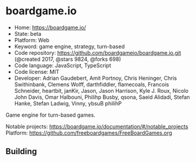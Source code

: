 # boardgame.io

- Home: https://boardgame.io/
- State: beta
- Platform: Web
- Keyword: game engine, strategy, turn-based
- Code repository: https://github.com/boardgameio/boardgame.io.git (@created 2017, @stars 9824, @forks 698)
- Code language: JavaScript, TypeScript
- Code license: MIT
- Developer: Adrian Gaudebert, Amit Portnoy, Chris Heninger, Chris Swithinbank, Clemens Wolff, darthfiddler, flamecoals, Francois Schneider, heartbit, janKir, Jason, Jason Harrison, Kyle J. Roux, Nicolo John Davis, Omar Halbouni, Philihp Busby, qsona, Saeid Alidadi, Stefan Hanke, Stefan Ladwig, Vinny, ‮Philihp Busby

Game engine for turn-based games.

Notable projects: https://boardgame.io/documentation/#/notable_projects
Platform: https://github.com/freeboardgames/FreeBoardGames.org

## Building
